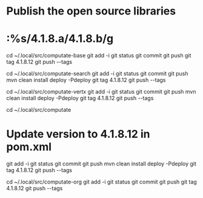 # Publish the open source libraries

# :%s/4.1.8.a/4.1.8.b/g

cd ~/.local/src/computate-base
git add -i
git status
git commit
git push
git tag 4.1.8.12
git push --tags

cd ~/.local/src/computate-search
git add -i
git status
git commit
git push
mvn clean install deploy -Pdeploy
git tag 4.1.8.12
git push --tags

cd ~/.local/src/computate-vertx
git add -i
git status
git commit
git push
mvn clean install deploy -Pdeploy
git tag 4.1.8.12
git push --tags

cd ~/.local/src/computate
# Update version to 4.1.8.12 in pom.xml
git add -i
git status
git commit
git push
mvn clean install deploy -Pdeploy
git tag 4.1.8.12
git push --tags

cd ~/.local/src/computate-org
git add -i
git status
git commit
git push
git tag 4.1.8.12
git push --tags

